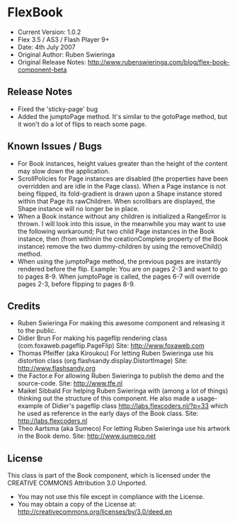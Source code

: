 # FlexBook #

- Current Version: 1.0.2
- Flex 3.5 / AS3 / Flash Player 9+
- Date: 4th July 2007
- Original Author: Ruben Swieringa
- Original Release Notes: <http://www.rubenswieringa.com/blog/flex-book-component-beta>

## Release Notes

- Fixed the 'sticky-page' bug
- Added the jumptoPage method. It's similar to the gotoPage method, but it won't do a lot of flips to reach some page.

## Known Issues / Bugs

- For Book instances, height values greater than the height of the content may slow down the application.
- ScrollPolicies for Page instances are disabled (the properties have been overridden and are idle in the Page class). When a Page instance is not being flipped, its fold-gradient is drawn upon a Shape instance stored within that Page its rawChildren. When scrollbars are displayed, the Shape instance will no longer be in place.
- When a Book instance without any children is initialized a RangeError is thrown. I will look into this issue, in the meanwhile you may want to use the following workaround; Put two child Page instances in the Book instance, then (from withinin the creationComplete property of the Book instance) remove the two dummy-children by using the removeChild() method.
- When using the jumptoPage method, the previous pages are instantly rendered before the flip. Example: You are on pages 2-3 and want to go to pages 8-9. When jumptoPage is called, the pages 6-7 will override pages 2-3, before flipping to pages 8-9.

## Credits

- Ruben Swieringa
For making this awesome component and releasing it to the public.
- Didier Brun
For making his pageflip rendering class (com.foxaweb.pageflip.PageFlip)
Site: <http://www.foxaweb.com>
- Thomas Pfeiffer (aka Kiroukou)
For letting Ruben Swieringa use his distortion class (org.flashsandy.display.DistortImage)
Site: <http://www.flashsandy.org>
- the Factor.e
For allowing Ruben Swieringa to publish the demo and the source-code.
Site: <http://www.tfe.nl>
- Maikel Sibbald
For helping Ruben Swieringa with (among a lot of things) thinking out the structure of this component. He also made a usage-example of Didier's pageflip class <http://labs.flexcoders.nl/?p=33> which he used as reference in the early days of the Book class.
Site: <http://labs.flexcoders.nl>
- Theo Aartsma (aka Sumeco)
For letting Ruben Swieringa use his artwork in the Book demo.
Site: <http://www.sumeco.net>

## License

This class is part of the Book component, which is licensed under the CREATIVE COMMONS Attribution 3.0 Unported.

- You may not use this file except in compliance with the License.
- You may obtain a copy of the License at: <http://creativecommons.org/licenses/by/3.0/deed.en>
